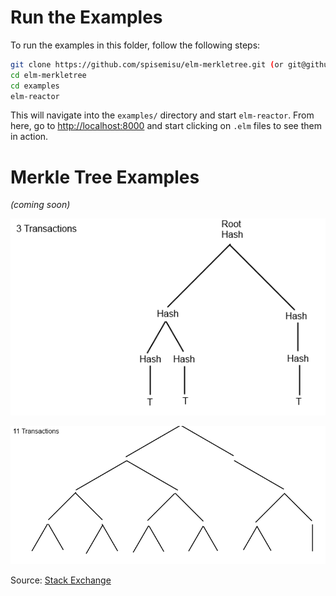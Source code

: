 # Run the Examples

To run the examples in this folder, follow the following steps:

```bash
git clone https://github.com/spisemisu/elm-merkletree.git (or git@github.com:spisemisu/elm-merkletree.git)
cd elm-merkletree
cd examples
elm-reactor
```

This will navigate into the `examples/` directory and start `elm-reactor`. From
here, go to [http://localhost:8000](http://localhost:8000) and start clicking on
`.elm` files to see them in action.

# Merkle Tree Examples

*(coming soon)*

![](../assets/imgs/03trans.png?raw=true)

![](../assets/imgs/11trans.png?raw=true)

Source: [Stack Exchange](http://bitcoin.stackexchange.com/a/30330)

